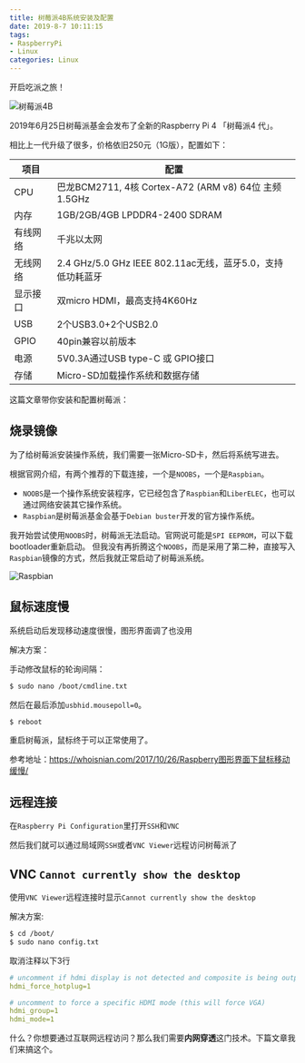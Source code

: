 ```yaml
---
title: 树莓派4B系统安装及配置
date: 2019-8-7 10:11:15
tags:
- RaspberryPi
- Linux
categories: Linux
---
```


开启吃派之旅！

![树莓派4B](https://s3.ifanr.com/wp-content/uploads/2019/06/mousse-68.jpg!720)

2019年6月25日树莓派基金会发布了全新的Raspberry Pi 4 「树莓派4 代」。

相比上一代升级了很多，价格依旧250元（1G版），配置如下：

| 项目 | 配置 |
| --- | --- |
| CPU  | 巴龙BCM2711, 4核 Cortex-A72 (ARM v8) 64位  主频1.5GHz |
| 内存 | 1GB/2GB/4GB LPDDR4-2400 SDRAM |
| 有线网络 | 千兆以太网 |
| 无线网络 | 2.4 GHz/5.0 GHz IEEE 802.11ac无线，蓝牙5.0，支持低功耗蓝牙 |
| 显示接口 | 双micro HDMI，最高支持4K60Hz |
| USB | 2个USB3.0+2个USB2.0 |
| GPIO | 40pin兼容以前版本 |
| 电源 | 5V0.3A通过USB type-C 或 GPIO接口 |
| 存储 | Micro-SD加载操作系统和数据存储 |

这篇文章带你安装和配置树莓派：
<!-- more -->

## 烧录镜像

为了给树莓派安装操作系统，我们需要一张Micro-SD卡，然后将系统写进去。

根据官网介绍，有两个推荐的下载连接，一个是`NOOBS`，一个是`Raspbian`。

- `NOOBS`是一个操作系统安装程序，它已经包含了`Raspbian`和`LiberELEC`，也可以通过网络安装其它操作系统。
- `Raspbian`是树莓派基金会基于`Debian buster`开发的官方操作系统。

我开始尝试使用`NOOBS`时，树莓派无法启动。官网说可能是`SPI EEPROM`，可以下载bootloader重新启动。
但我没有再折腾这个`NOOBS`，而是采用了第二种，直接写入`Raspbian`镜像的方式，然后我就正常启动了树莓派系统。

![Raspbian](/images/20190807_raspberrypi.jpg)

## 鼠标速度慢

系统启动后发现移动速度很慢，图形界面调了也没用

解决方案：

手动修改鼠标的轮询间隔：
```bash
$ sudo nano /boot/cmdline.txt
```
然后在最后添加`usbhid.mousepoll=0`。
```bash
$ reboot
```
重启树莓派，鼠标终于可以正常使用了。

参考地址：https://whoisnian.com/2017/10/26/Raspberry图形界面下鼠标移动缓慢/

## 远程连接

在`Raspberry Pi Configuration`里打开`SSH`和`VNC`

然后我们就可以通过局域网`SSH`或者`VNC Viewer`远程访问树莓派了

## VNC `Cannot currently show the desktop`

使用`VNC Viewer`远程连接时显示`Cannot currently show the desktop`

解决方案:

```bash
$ cd /boot/
$ sudo nano config.txt
```
取消注释以下3行

```yml
# uncomment if hdmi display is not detected and composite is being output
hdmi_force_hotplug=1

# uncomment to force a specific HDMI mode (this will force VGA)
hdmi_group=1
hdmi_mode=1
```

什么？你想要通过互联网远程访问？那么我们需要**内网穿透**这门技术。下篇文章我们来搞这个。